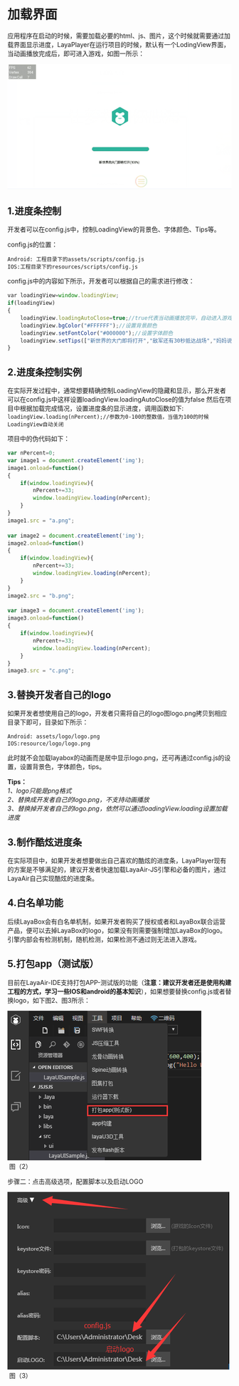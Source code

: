 # 加载界面

应用程序在启动的时候，需要加载必要的html、js、图片，这个时候就需要通过加载界面显示进度，LayaPlayer在运行项目的时候，默认有一个LodingView界面，当动画播放完成后，即可进入游戏，如图一所示：  

​![图1](img/1.png) <br/>


## 1.进度条控制

​开发者可以在config.js中，控制LoadingView的背景色、字体颜色、Tips等。  

config.js的位置：  
```
Android: 工程目录下的assets/scripts/config.js  
IOS:工程目录下的resources/scripts/config.js  
```

config.js中的内容如下所示，开发者可以根据自己的需求进行修改：

```javascript
var loadingView=window.loadingView;
if(loadingView)
{
    loadingView.loadingAutoClose=true;//true代表当动画播放完毕，自动进入游戏。false为开发者手动控制
    loadingView.bgColor("#FFFFFF");//设置背景颜色
    loadingView.setFontColor("#000000");//设置字体颜色
    loadingView.setTips(["新世界的大门即将打开","敌军还有30秒抵达战场","妈妈说，心急吃不了热豆腐"]);//设置tips数组，会随机出现
}
```

## 2.进度条控制实例

在实际开发过程中，通常想要精确控制LoadingView的隐藏和显示，那么开发者可以在config.js中这样设置loadingView.loadingAutoClose的值为false
然后在项目中根据加载完成情况，设置进度条的显示进度，调用函数如下:  
`loadingView.loading(nPercent);//参数为0-100的整数值，当值为100的时候LoadingView自动关闭`  

项目中的伪代码如下：
```javascript
var nPercent=0;
var image1 = document.createElement('img');
image1.onload=function()
{
    if(window.loadingView){
        nPercent+=33;
        window.loadingView.loading(nPercent);
    }
}
image1.src = "a.png";

var image2 = document.createElement('img');
image2.onload=function()
{
    if(window.loadingView){
        nPercent+=33;
        window.loadingView.loading(nPercent);
    }
}
image2.src = "b.png";

var image3 = document.createElement('img');
image3.onload=function()
{
    if(window.loadingView){
        nPercent+=33;
        window.loadingView.loading(nPercent);
    }
}
image3.src = "c.png";
```

## 3.替换开发者自己的logo
如果开发者想使用自己的logo，开发者只需将自己的logo图logo.png拷贝到相应目录下即可，目录如下所示：

```
Android: assets/logo/logo.png
IOS:resource/logo/logo.png
```
此时就不会加载layabox的动画而是居中显示logo.png，还可再通过config.js的设置，设置背景色，字体颜色，tips。

**Tips：**  
*1、logo只能是png格式*  
*2、替换成开发者自己的logo.png，不支持动画播放*  
*3、替换掉开发者自己的logo.png，依然可以通过loadingView.loading设置加载进度*

## 3.制作酷炫进度条

在实际项目中，如果开发者想要做出自己喜欢的酷炫的进度条，LayaPlayer现有的方案是不够满足的，建议开发者快速加载LayaAir-JS引擎和必备的图片，通过LayaAir自己实现酷炫的进度条。

## 4.白名单功能

后续LayaBox会有白名单机制，如果开发者购买了授权或者和LayaBox联合运营产品，便可以去掉LayaBox的logo，如果没有则需要强制增加LayaBox的logo。引擎内部会有检测机制，随机检测，如果检测不通过则无法进入游戏。

## 5.打包app（测试版）

目前在LayaAir-IDE支持打包APP-测试版的功能（**注意：建议开发者还是使用构建工程的方式，学习一些IOS和android的基本知识**），如果想要替换config.js或者替换logo，如下图2、图3所示：  

![2](img/2.png) <br/>
​ 图（2）

步骤二：点击高级选项，配置脚本以及启动LOGO

![3](img/3.png) <br/>
​ 图（3）
